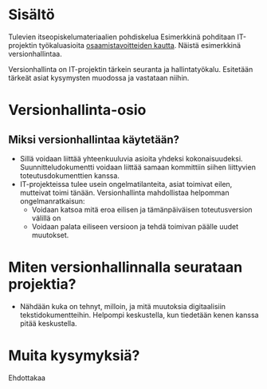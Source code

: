 # Sisältö 
Tulevien itseopiskelumateriaalien pohdiskelua
Esimerkkinä pohditaan IT-projektin työkaluasioita [osaamistavoitteiden kautta](../README.md#versionhallinta---seuranta). Näistä esimerkkinä versionhallintaa. 

Versionhallinta on IT-projektin tärkein seuranta ja hallintatyökalu. Esitetään tärkeät asiat kysymysten muodossa ja vastataan niihin. 

# Versionhallinta-osio
## Miksi versionhallintaa käytetään?
* Sillä voidaan liittää yhteenkuuluvia asioita yhdeksi kokonaisuudeksi. Suunnitteludokumentti voidaan liittää samaan kommittiin siihen liittyvien toteutusdokumenttien kanssa. 
* IT-projekteissa tulee usein ongelmatilanteita, asiat toimivat eilen, mutteivat toimi tänään. Versionhallinta mahdollistaa helpomman ongelmanratkaisun:
    * Voidaan katsoa mitä eroa eilisen ja tämänpäiväisen toteutusversion välillä on
    * Voidaan palata eiliseen versioon ja tehdä toimivan päälle uudet muutokset. 
# Miten versionhallinnalla seurataan projektia?
* Nähdään kuka on tehnyt, milloin, ja mitä muutoksia digitaalisiin tekstidokumentteihin. Helpompi keskustella, kun tiedetään kenen kanssa pitää keskustella. 

# Muita kysymyksiä? 
Ehdottakaa
